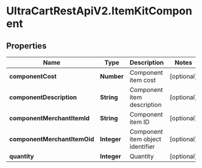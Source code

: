 # UltraCartRestApiV2.ItemKitComponent

## Properties
Name | Type | Description | Notes
------------ | ------------- | ------------- | -------------
**componentCost** | **Number** | Component item cost | [optional] 
**componentDescription** | **String** | Component item description | [optional] 
**componentMerchantItemId** | **String** | Component item ID | [optional] 
**componentMerchantItemOid** | **Integer** | Component item object identifier | [optional] 
**quantity** | **Integer** | Quantity | [optional] 


